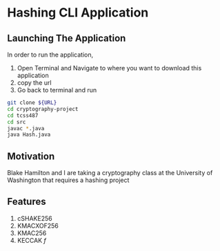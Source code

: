 # Hashing CLI Application

## Launching The Application

In order to run the application, 
1. Open Terminal and Navigate to where you want to download this application
2. copy the url
3. Go back to terminal and run 
```zsh
git clone ${URL}
cd cryptography-project
cd tcss487
cd src
javac *.java
java Hash.java
```

## Motivation

Blake Hamilton and I are taking a cryptography class at the University of Washington that requires a hashing project

## Features

1. cSHAKE256
2. KMACXOF256
3. KMAC256
4. KECCAK *f*
